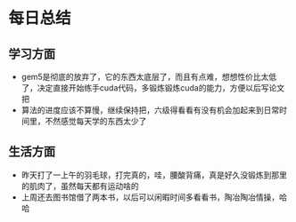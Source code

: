 # 每日总结
## 学习方面
* gem5是彻底的放弃了，它的东西太底层了，而且有点难，想想性价比太低了，决定直接开始练手cuda代码，多锻炼锻炼cuda的能力，方便以后写论文把
* 算法的进度应该不算慢，继续保持把，六级得看看有没有机会加起来到日常时间里，不然感觉每天学的东西太少了
## 生活方面
* 昨天打了一上午的羽毛球，打完真的，哇，腰酸背痛，真是好久没锻炼到那里的肌肉了，虽然每天都有运动啥的
* 上周还去图书馆借了两本书，以后可以闲暇时间多看看书，陶冶陶冶情操，哈哈


